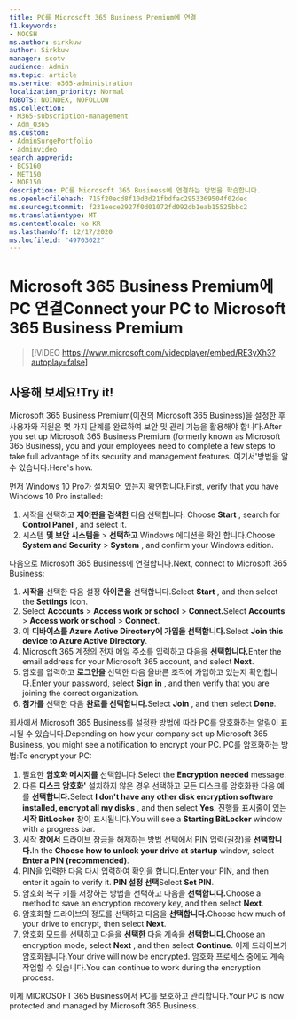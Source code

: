 ```yaml
---
title: PC를 Microsoft 365 Business Premium에 연결
f1.keywords:
- NOCSH
ms.author: sirkkuw
author: Sirkkuw
manager: scotv
audience: Admin
ms.topic: article
ms.service: o365-administration
localization_priority: Normal
ROBOTS: NOINDEX, NOFOLLOW
ms.collection:
- M365-subscription-management
- Adm_O365
ms.custom:
- AdminSurgePortfolio
- adminvideo
search.appverid:
- BCS160
- MET150
- MOE150
description: PC를 Microsoft 365 Business에 연결하는 방법을 학습합니다.
ms.openlocfilehash: 715f20ecd8f10d3d21fbdfac2953369504f02dec
ms.sourcegitcommit: f231eece2927f0d01072fd092db1eab15525bbc2
ms.translationtype: MT
ms.contentlocale: ko-KR
ms.lasthandoff: 12/17/2020
ms.locfileid: "49703022"
---
```

# <a name="connect-your-pc-to-microsoft-365-business-premium"></a><span data-ttu-id="095be-103">Microsoft 365 Business Premium에 PC 연결</span><span class="sxs-lookup"><span data-stu-id="095be-103">Connect your PC to Microsoft 365 Business Premium</span></span>

> [!VIDEO https://www.microsoft.com/videoplayer/embed/RE3yXh3?autoplay=false]

## <a name="try-it"></a><span data-ttu-id="095be-104">사용해 보세요!</span><span class="sxs-lookup"><span data-stu-id="095be-104">Try it!</span></span>
<span data-ttu-id="095be-105">Microsoft 365 Business Premium(이전의 Microsoft 365 Business)을 설정한 후 사용자와 직원은 몇 가지 단계를 완료하여 보안 및 관리 기능을 활용해야 합니다.</span><span class="sxs-lookup"><span data-stu-id="095be-105">After you set up Microsoft 365 Business Premium (formerly known as Microsoft 365 Business), you and your employees need to complete a few steps to take full advantage of its security and management features.</span></span> <span data-ttu-id="095be-106">여기서&#39;방법을 알 수 있습니다.</span><span class="sxs-lookup"><span data-stu-id="095be-106">Here&#39;s how.</span></span>

<span data-ttu-id="095be-107">먼저 Windows 10 Pro가 설치되어 있는지 확인합니다.</span><span class="sxs-lookup"><span data-stu-id="095be-107">First, verify that you have Windows 10 Pro installed:</span></span>

1. <span data-ttu-id="095be-108">시작을 선택하고 **제어판을 검색한** 다음 선택합니다. </span><span class="sxs-lookup"><span data-stu-id="095be-108">Choose  **Start** , search for  **Control Panel** , and select it.</span></span>
2. <span data-ttu-id="095be-109">시스템 **및 보안 시스템을**   >   **선택하고** Windows 에디션을 확인 합니다.</span><span class="sxs-lookup"><span data-stu-id="095be-109">Choose  **System and Security**  >  **System** , and confirm your Windows edition.</span></span>

<span data-ttu-id="095be-110">다음으로 Microsoft 365 Business에 연결합니다.</span><span class="sxs-lookup"><span data-stu-id="095be-110">Next, connect to Microsoft 365 Business:</span></span>

1. <span data-ttu-id="095be-111">**시작을** 선택한 다음 설정 **아이콘을** 선택합니다.</span><span class="sxs-lookup"><span data-stu-id="095be-111">Select  **Start** , and then select the  **Settings** icon.</span></span>
2. <span data-ttu-id="095be-112">Select **Accounts**  >   **Access work or school**   >   **Connect.**</span><span class="sxs-lookup"><span data-stu-id="095be-112">Select  **Accounts** >  **Access work or school**  >  **Connect**.</span></span>
3. <span data-ttu-id="095be-113">이 **디바이스를 Azure Active Directory에 가입을 선택합니다.**</span><span class="sxs-lookup"><span data-stu-id="095be-113">Select  **Join this device to Azure Active Directory**.</span></span>
4. <span data-ttu-id="095be-114">Microsoft 365 계정의 전자 메일 주소를 입력하고 다음을 **선택합니다.**</span><span class="sxs-lookup"><span data-stu-id="095be-114">Enter the email address for your Microsoft 365 account, and select  **Next**.</span></span>
5. <span data-ttu-id="095be-115">암호를 입력하고  **로그인을** 선택한 다음 올바른 조직에 가입하고 있는지 확인합니다.</span><span class="sxs-lookup"><span data-stu-id="095be-115">Enter your password, select  **Sign in** , and then verify that you are joining the correct organization.</span></span>
6. <span data-ttu-id="095be-116">**참가를** 선택한 다음 **완료를 선택합니다.**</span><span class="sxs-lookup"><span data-stu-id="095be-116">Select  **Join** , and then select  **Done**.</span></span>

<span data-ttu-id="095be-117">회사에서 Microsoft 365 Business를 설정한 방법에 따라 PC를 암호화하는 알림이 표시될 수 있습니다.</span><span class="sxs-lookup"><span data-stu-id="095be-117">Depending on how your company set up Microsoft 365 Business, you might see a notification to encrypt your PC.</span></span> <span data-ttu-id="095be-118">PC를 암호화하는 방법:</span><span class="sxs-lookup"><span data-stu-id="095be-118">To encrypt your PC:</span></span>

1. <span data-ttu-id="095be-119">필요한  **암호화 메시지를**  선택합니다.</span><span class="sxs-lookup"><span data-stu-id="095be-119">Select the  **Encryption needed**  message.</span></span>
2. <span data-ttu-id="095be-120">다른 **디스크 암호화&#39;** 설치하지 않은 경우 선택하고 모든 디스크를 암호화한 다음 예를 **선택합니다.**</span><span class="sxs-lookup"><span data-stu-id="095be-120">Select  **I don&#39;t have any other disk encryption software installed, encrypt all my disks** , and then select  **Yes**.</span></span> <span data-ttu-id="095be-121">진행률 표시줄이 있는  **시작 BitLocker**  창이 표시됩니다.</span><span class="sxs-lookup"><span data-stu-id="095be-121">You will see a  **Starting BitLocker**  window with a progress bar.</span></span>
3. <span data-ttu-id="095be-122">시작 **창에서** 드라이브 잠금을 해제하는 방법 선택에서 PIN 입력(권장)을 **선택합니다.**</span><span class="sxs-lookup"><span data-stu-id="095be-122">In the  **Choose how to unlock your drive at startup**  window, select **Enter a PIN (recommended)**.</span></span>
4. <span data-ttu-id="095be-123">PIN을 입력한 다음 다시 입력하여 확인을 합니다.</span><span class="sxs-lookup"><span data-stu-id="095be-123">Enter your PIN, and then enter it again to verify it.</span></span> <span data-ttu-id="095be-124">**PIN 설정 선택**</span><span class="sxs-lookup"><span data-stu-id="095be-124">Select  **Set PIN**.</span></span>
5. <span data-ttu-id="095be-125">암호화 복구 키를 저장하는 방법을 선택하고 다음을 **선택합니다.**</span><span class="sxs-lookup"><span data-stu-id="095be-125">Choose a method to save an encryption recovery key, and then select  **Next**.</span></span>
6. <span data-ttu-id="095be-126">암호화할 드라이브의 정도를 선택하고 다음을 **선택합니다.**</span><span class="sxs-lookup"><span data-stu-id="095be-126">Choose how much of your drive to encrypt, then select  **Next**.</span></span>
7. <span data-ttu-id="095be-127">암호화 모드를 선택하고 다음을 **선택한** 다음 계속을 **선택합니다.**</span><span class="sxs-lookup"><span data-stu-id="095be-127">Choose an encryption mode, select  **Next** , and then select  **Continue**.</span></span> <span data-ttu-id="095be-128">이제 드라이브가 암호화됩니다.</span><span class="sxs-lookup"><span data-stu-id="095be-128">Your drive will now be encrypted.</span></span> <span data-ttu-id="095be-129">암호화 프로세스 중에도 계속 작업할 수 있습니다.</span><span class="sxs-lookup"><span data-stu-id="095be-129">You can continue to work during the encryption process.</span></span>

<span data-ttu-id="095be-130">이제 MICROSOFT 365 Business에서 PC를 보호하고 관리합니다.</span><span class="sxs-lookup"><span data-stu-id="095be-130">Your PC is now protected and managed by Microsoft 365 Business.</span></span>